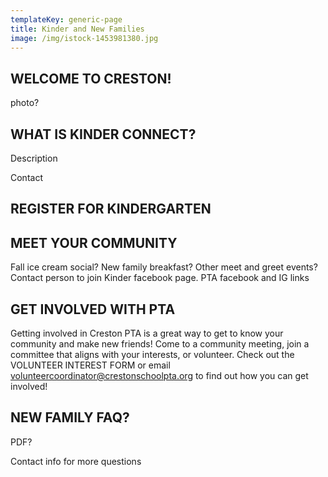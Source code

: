 ```yaml
---
templateKey: generic-page
title: Kinder and New Families
image: /img/istock-1453981380.jpg
---
```

## WELCOME TO CRESTON!

photo?

## WHAT IS KINDER CONNECT?

Description

Contact

## REGISTER FOR KINDERGARTEN

<link>

## MEET YOUR COMMUNITY

Fall ice cream social? New family breakfast? Other meet and greet events? Contact person to join Kinder facebook page. PTA facebook and IG links

## GET INVOLVED WITH PTA

Getting involved in Creston PTA is a great way to get to know your community and make new friends! Come to a community meeting, join a committee that aligns with your interests, or volunteer. Check out the VOLUNTEER INTEREST FORM or email volunteercoordinator@crestonschoolpta.org to find out how you can get involved!

## NEW FAMILY FAQ?

PDF?

Contact info for more questions